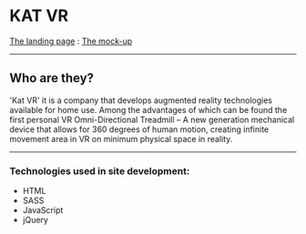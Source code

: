# KAT VR

[The landing page](https://amithos.github.io/KAT_VR/) : [The mock-up](https://www.figma.com/file/hhtGde1r4hMr5wghrKm6vl/KatVR?node-id=159%3A0)

***
## Who are they?
'Kat VR' it is a company that develops augmented reality technologies available for home use.
Among the advantages of which can be found the first personal VR Omni-Directional Treadmill – A new generation mechanical device that allows for 360 degrees of human motion, creating infinite movement area in VR on minimum physical space in reality.
***
### Technologies used in site development:
- HTML
- SASS
- JavaScript
- jQuery
